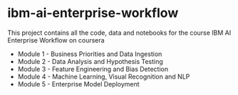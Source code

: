 # ibm-ai-enterprise-workflow
This project contains all the code, data and notebooks for the course IBM AI Enterprise Workflow on coursera
* Module 1 - Business Priorities and Data Ingestion
* Module 2 - Data Analysis and Hypothesis Testing
* Module 3 - Feature Engineering and Bias Detection
* Module 4 - Machine Learning, Visual Recognition and NLP
* Module 5 - Enterprise Model Deployment
